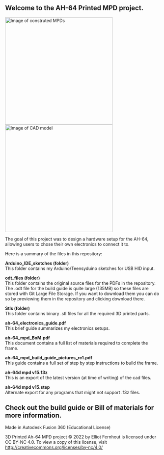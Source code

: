 Welcome to the AH-64 Printed MPD project.
-
<img src="https://user-images.githubusercontent.com/33555763/160710304-a461e329-bd43-4dc2-bf9c-f6394d93b1ae.JPG" alt="Image of construted MPDs" style="height: 350px;"/> <img src="https://user-images.githubusercontent.com/33555763/160710295-9b069574-214a-401c-a0df-eaf615ef09fb.jpg" alt="Image of CAD model" style="height: 350px;"/>

The goal of this project was to design a hardware setup for the AH-64, allowing users to chose their own electronics to connect it to.

Here is a summary of the files in this repository:

**Arduino_IDE_sketches (folder)**  
This folder contains my Arduino/Teensyduino sketches for USB HID input.

**odt_files (folder)**  
This folder contains the original source files for the PDFs in the repository.
The .odt file for the build guide is quite large (135MB) so these files are stored with Git Large File Storage. If you want to download them you can do so by previewing them in the repository and clicking download there.

**Stls (folder)**  
This folder contains binary .stl files for all the required 3D printed parts.

**ah-64_electronics_guide.pdf**  
This brief guide summarizes my electronics setups.

**ah-64_mpd_BoM.pdf**  
This document contains a full list of materials required to complete the frame.

**ah-64_mpd_build_guide_pictures_rc1.pdf**  
This guide contains a full set of step by step instructions to build the frame.

**ah-64d mpd v15.f3z**  
This is an export of the latest version (at time of writing) of the cad files.

**ah-64d mpd v15.step**  
Alternate export for any programs that might not support .f3z files.

Check out the build guide or Bill of materials for more information.
-
Made in Autodesk Fusion 360 (Educational License)

3D Printed Ah-64 MPD project © 2022 by Elliot Fernhout is licensed under CC BY-NC 4.0. To view a copy of this license, visit http://creativecommons.org/licenses/by-nc/4.0/

